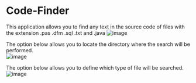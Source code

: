 # Code-Finder
This application allows you to find any text in the source code of files with the extension .pas .dfm .sql .txt and .java
![image](https://user-images.githubusercontent.com/22157008/114540491-f7cf0b00-9c2b-11eb-9db0-fc1a711a50bd.png)

The option below allows you to locate the directory where the search will be performed.  
![image](https://user-images.githubusercontent.com/22157008/114540646-29e06d00-9c2c-11eb-95a4-61d6f6a4fc19.png)

The option below allows you to define which type of file will be searched.  
![image](https://user-images.githubusercontent.com/22157008/114540722-42e91e00-9c2c-11eb-858d-0f8a0123bd01.png)


